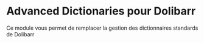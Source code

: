 Advanced Dictionaries pour Dolibarr
========================
Ce module vous permet de remplacer la gestion des dictionnaires standards de Dolibarr

